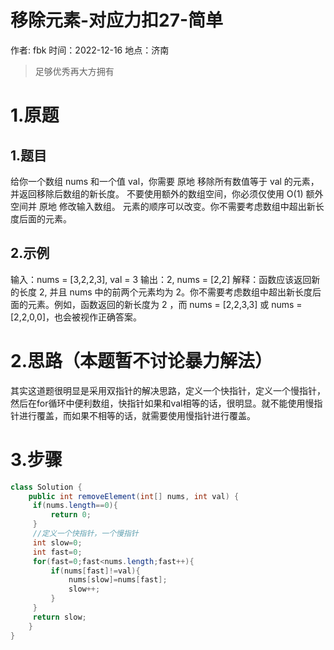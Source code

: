 # 移除元素-对应力扣27-简单

作者: fbk
时间：2022-12-16
地点：济南
>足够优秀再大方拥有

# 1.原题
## 1.题目
给你一个数组 nums 和一个值 val，你需要 原地 移除所有数值等于 val 的元素，并返回移除后数组的新长度。
不要使用额外的数组空间，你必须仅使用 O(1) 额外空间并 原地 修改输入数组。
元素的顺序可以改变。你不需要考虑数组中超出新长度后面的元素。
## 2.示例
输入：nums = [3,2,2,3], val = 3
输出：2, nums = [2,2]
解释：函数应该返回新的长度 2, 并且 nums 中的前两个元素均为 2。你不需要考虑数组中超出新长度后面的元素。例如，函数返回的新长度为 2 ，而 nums = [2,2,3,3] 或 nums = [2,2,0,0]，也会被视作正确答案。
# 2.思路（本题暂不讨论暴力解法）
其实这道题很明显是采用双指针的解决思路，定义一个快指针，定义一个慢指针，然后在for循环中便利数组，快指针如果和val相等的话，很明显。就不能使用慢指针进行覆盖，而如果不相等的话，就需要使用慢指针进行覆盖。
# 3.步骤
```java
class Solution {
    public int removeElement(int[] nums, int val) {
     if(nums.length==0){
         return 0;
     }
     //定义一个快指针，一个慢指针
     int slow=0;
     int fast=0;
     for(fast=0;fast<nums.length;fast++){
         if(nums[fast]!=val){
             nums[slow]=nums[fast];
             slow++;
         }
     }
     return slow;
    }
}
```